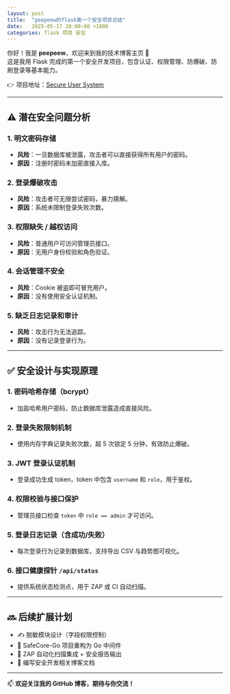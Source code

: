 ```yaml
---
layout: post
title:  "peepeew的flask第一个安全项目总结"
date:   2025-05-17 20:00:00 +1000
categories: flask 项目 安全
---
```


你好！我是 **peepeew**，欢迎来到我的技术博客主页 🎉  
这是我用 Flask 完成的第一个安全开发项目，包含认证、权限管理、防爆破、防刷登录等基本能力。

👉 项目地址：[Secure User System](https://github.com/peepeew/secure-user-system)

---

## ⚠️ 潜在安全问题分析

### 1. 明文密码存储
- **风险**：一旦数据库被泄露，攻击者可以直接获得所有用户的密码。
- **原因**：注册时密码未加密直接入库。

### 2. 登录爆破攻击
- **风险**：攻击者可无限尝试密码，暴力猜解。
- **原因**：系统未限制登录失败次数。

### 3. 权限缺失 / 越权访问
- **风险**：普通用户可访问管理员接口。
- **原因**：无用户身份校验和角色验证。

### 4. 会话管理不安全
- **风险**：Cookie 被盗即可冒充用户。
- **原因**：没有使用安全认证机制。

### 5. 缺乏日志记录和审计
- **风险**：攻击行为无法追踪。
- **原因**：没有记录登录行为。

---

## ✅ 安全设计与实现原理

### 1. **密码哈希存储（bcrypt）**
- 加盐哈希用户密码，防止数据库泄露造成直接风险。

### 2. **登录失败限制机制**
- 使用内存字典记录失败次数，超 5 次锁定 5 分钟，有效防止爆破。

### 3. **JWT 登录认证机制**
- 登录成功生成 token，token 中包含 `username` 和 `role`，用于鉴权。

### 4. **权限校验与接口保护**
- 管理员接口检查 `token` 中 `role == admin` 才可访问。

### 5. **登录日志记录（含成功/失败）**
- 每次登录行为记录到数据库，支持导出 CSV 与趋势图可视化。

### 6. **接口健康探针 `/api/status`**
- 提供系统状态检测点，用于 ZAP 或 CI 自动扫描。

---


## 🔜 后续扩展计划

- ✍️ 脱敏模块设计（字段权限控制）
- 🚀 SafeCore-Go 项目重构为 Go 中间件
- 🧪 ZAP 自动化扫描集成 + 安全报告输出
- 📘 编写安全开发相关博客文档

---

📫 **欢迎关注我的 GitHub 博客，期待与你交流！**

